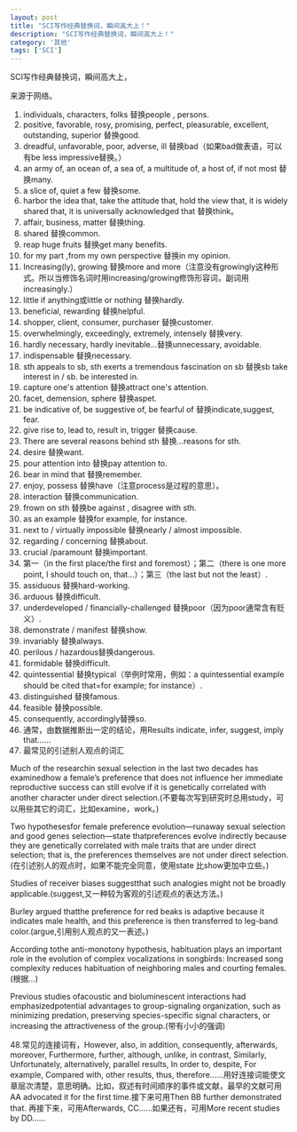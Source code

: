 ```yaml
---
layout: post
title: "SCI写作经典替换词，瞬间高大上！"
description: "SCI写作经典替换词，瞬间高大上！"
category: '其他'
tags: ['SCI']
---
```


SCI写作经典替换词，瞬间高大上，

来源于网络。


<!--more-->

1. individuals, characters, folks 替换people , persons.
2. positive, favorable, rosy, promising, perfect, pleasurable, excellent, outstanding, superior 替换good.
3. dreadful, unfavorable, poor, adverse, ill 替换bad（如果bad做表语，可以有be less impressive替换。）
4. an army of, an ocean of, a sea of, a multitude of, a host of, if not most 替换many.
5. a slice of, quiet a few 替换some.
6. harbor the idea that, take the attitude that, hold the view that, it is widely shared that, it is universally acknowledged that 替换think。
7. affair, business, matter 替换thing.
8. shared 替换common.
9. reap huge fruits 替换get many benefits.
10. for my part ,from my own perspective 替换in my opinion.
11. Increasing(ly), growing 替换more and more（注意没有growingly这种形式。所以当修饰名词时用increasing/growing修饰形容词，副词用increasingly.）
12. little if anything或little or nothing 替换hardly.
13. beneficial, rewarding 替换helpful.
14. shopper, client, consumer, purchaser 替换customer.
15. overwhelmingly, exceedingly, extremely, intensely 替换very.
16. hardly necessary, hardly inevitable…替换unnecessary, avoidable.
17. indispensable 替换necessary.
18. sth appeals to sb, sth exerts a tremendous fascination on sb 替换sb take interest in / sb. be interested in.
19. capture one's attention 替换attract one's attention.
20. facet, demension, sphere 替换aspet.
21. be indicative of, be suggestive of, be fearful of 替换indicate,suggest, fear.
22. give rise to, lead to, result in, trigger 替换cause.
23. There are several reasons behind sth 替换…reasons for sth.
24. desire 替换want.
25. pour attention into 替换pay attention to.
26. bear in mind that 替换remember.
27. enjoy, possess 替换have（注意process是过程的意思）。
28. interaction 替换communication.
29. frown on sth 替换be against , disagree with sth.
30. as an example 替换for example, for instance.
31. next to / virtually impossible 替换nearly / almost impossible.
32. regarding / concerning 替换about.
33. crucial /paramount 替换important.
34. 第一（in the first place/the first and foremost）；第二（there is one more point, I should touch on, that…）；第三（the last but not the least）.
35. assiduous 替换hard-working.
36. arduous 替换difficult.
37. underdeveloped / financially-challenged 替换poor（因为poor通常含有贬义）.
38. demonstrate / manifest 替换show.
39. invariably 替换always.
40. perilous / hazardous替换dangerous.
41. formidable 替换difficult.
42. quintessential 替换typical（举例时常用，例如：a quintessential example should be cited that=for example; for instance）.
43. distinguished 替换famous.
44. feasible 替换possible.
45. consequently, accordingly替换so.
46. 通常，由数据推断出一定的结论，用Results indicate, infer, suggest, imply that……
47. 最常见的引述别人观点的词汇

Much of the researchin sexual selection in the last two decades has examinedhow a female’s preference that does not influence her immediate reproductive success can still evolve if it is genetically correlated with another character under direct selection.(不要每次写到研究时总用study，可以用些其它的词汇，比如examine，work。)

Two hypothesesfor female preference evolution—runaway sexual selection and good genes selection—state thatpreferences evolve indirectly because they are genetically correlated with male traits that are under direct selection; that is, the preferences themselves are not under direct selection.(在引述别人的观点时，如果不能完全同意，使用state 比show更加中立些。)

Studies of receiver biases suggestthat such analogies might not be broadly applicable.(suggest,又一种较为客观的引述观点的表达方法。)

Burley argued thatthe preference for red beaks is adaptive because it indicates male health, and this preference is then transferred to leg-band color.(argue,引用别人观点的又一表述。)

According tothe anti-monotony hypothesis, habituation plays an important role in the evolution of complex vocalizations in songbirds: Increased song complexity reduces habituation of neighboring males and courting females.(根据…)

Previous studies ofacoustic and bioluminescent interactions had emphasizedpotential advantages to group-signaling organization, such as minimizing predation, preserving species-specific signal characters, or increasing the attractiveness of the group.(带有小小的强调)

48.常见的连接词有，However, also, in addition, consequently, afterwards, moreover, Furthermore, further, although, unlike, in contrast, Similarly, Unfortunately, alternatively, parallel results, In order to, despite, For example, Compared with, other results, thus, therefore……用好连接词能使文章层次清楚，意思明确。比如，叙述有时间顺序的事件或文献，最早的文献可用AA advocated it for the first time.接下来可用Then BB further demonstrated that. 再接下来，可用Afterwards, CC……如果还有，可用More recent studies by DD……